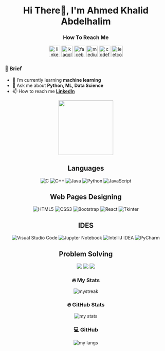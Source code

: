 
<h1 align="center">Hi There👋, I'm Ahmed Khalid Abdelhalim</h1>


<h3 align="center"> How To Reach Me </h3>
<div align="center">
<a href="https://www.linkedin.com/in/ahmed-khalidd/" target="blank"><img src="https://img.shields.io/static/v1?message=LinkedIn&logo=linkedin&label=&color=0077B5&logoColor=white&labelColor=&style=for-the-badge" height="35" alt="linkedin logo" /></a>
<a href="https://www.kaggle.com/ahmedkhalid10" target="blank"><img src="https://img.shields.io/static/v1?message=Kaggle&logo=kaggle&label=&color=035a7d&logoColor=white&labelColor=&style=for-the-badge" height="35" alt="kaggle logo" /></a>
<a href="https://www.facebook.com/profile.php?id=100058059766342" target="blank"><img src="https://img.shields.io/static/v1?message=Facebook&logo=facebook&label=&color=1877F2&logoColor=white&labelColor=&style=for-the-badge" height="35" alt="facebook logo" /></a>
<a href="https://medium.com/ahmedkhalid_10" target="blank"><img src="https://img.shields.io/static/v1?message=Medium&logo=medium&label=&color=000000&logoColor=white&labelColor=&style=for-the-badge" height="35" alt="medium logo" /></a>
<a href="https://codeforces.com/profile/ahmed_khalid10" target="blank"><img src="https://img.shields.io/static/v1?message=Codeforces&logo=codeforces&label=&color=445f9d&logoColor=white&labelColor=&style=for-the-badge" height="35" alt="codeforces logo" /></a>
<a href="https://www.leetcode.com/ahmedkhalid_10" target="blank"><img src="https://img.shields.io/static/v1?message=LeetCode&logo=leetcode&label=&color=000000&logoColor=#d16c06&labelColor=&style=for-the-badge" height="35" alt="leetcode logo" /></a>
</div>



<h3 align="left">&#128587 Brief </h3>

- 🌱 I’m currently learning **machine learning**
- 💬 Ask me about **Python, ML, Data Science**
- 📫 How to reach me **[LinkedIn](https://www.linkedin.com/in/ahmed-khalidd/)**

<div id="header" align="center">
  <img src="https://github.com/Anmol-Baranwal/Cool-GIFs-For-GitHub/assets/74038190/d48893bd-0757-481c-8d7e-ba3e163feae7" height=170 />
</div>

<div align="center">
<h2>Languages</h2>
  
![C](https://img.shields.io/badge/c-%2300599C.svg?style=for-the-badge&logo=c&logoColor=white) 
![C++](https://img.shields.io/badge/c++-%2300599C.svg?style=for-the-badge&logo=c%2B%2B&logoColor=white)
![Java](https://img.shields.io/badge/java-%23ED8B00.svg?style=for-the-badge&logo=openjdk&logoColor=white)
![Python](https://img.shields.io/badge/python-3670A0?style=for-the-badge&logo=python&logoColor=ffdd54)
![JavaScript](https://img.shields.io/badge/javascript-%23323330.svg?style=for-the-badge&logo=javascript&logoColor=%23F7DF1E)

</div>

<div align="center">
<h2>Web Pages Designing </h2>
 
![HTML5](https://img.shields.io/badge/html5-%23E34F26.svg?style=for-the-badge&logo=html5&logoColor=white)
![CSS3](https://img.shields.io/badge/css3-%231572B6.svg?style=for-the-badge&logo=css3&logoColor=white)
![Bootstrap](https://img.shields.io/badge/bootstrap-%238511FA.svg?style=for-the-badge&logo=bootstrap&logoColor=white)
![React](https://img.shields.io/badge/react-%23282c34.svg?style=for-the-badge&logo=react&logoColor=61DAFB)
![Tkinter](https://img.shields.io/badge/tkinter-%2334385E.svg?style=for-the-badge&logo=python&logoColor=white)
</div>

<div align="center">
<h2>IDES</h2>
 
![Visual Studio Code](https://img.shields.io/badge/Visual%20Studio%20Code-0078d7.svg?style=for-the-badge&logo=visual-studio-code&logoColor=white)
![Jupyter Notebook](https://img.shields.io/badge/jupyter-%23FA0F00.svg?style=for-the-badge&logo=jupyter&logoColor=white)
![IntelliJ IDEA](https://img.shields.io/badge/IntelliJIDEA-000000.svg?style=for-the-badge&logo=intellij-idea&logoColor=white)
![PyCharm](https://img.shields.io/badge/pycharm-143?style=for-the-badge&logo=pycharm&logoColor=black&color=black&labelColor=green)
</div>

<h2 align="center">Problem Solving</h2>
<div align="center">
<a href="https://codeforces.com/profile/ahmed_khalid10" target="blank"><img src="https://img.shields.io/badge/Codeforces-445f9d?style=for-the-badge&logo=Codeforces&logoColor=white"/></a>
<a href="https://leetcode.com/ahmedkhalid_10" target="blank"><img src="https://img.shields.io/badge/LeetCode-000000?style=for-the-badge&logo=LeetCode&logoColor=#d16c06"/></a>
<a href="https://www.kaggle.com/ahmed khalid_10" target="blank"><img src="https://img.shields.io/badge/Kaggle-035a7d?style=for-the-badge&logo=kaggle&logoColor=white"/></a>
</div>

<div align="center">
<h3 align="center">🔥 My Stats</h3>
  <img src="https://github-readme-streak-stats.herokuapp.com/?user=AhmedKhalidak&theme=tokyonight_duo" alt="mystreak"/>
</div>

<div align="center">
<h3 align="center">🔥 GitHub Stats</h3>
  <img src="https://github-readme-stats.vercel.app/api?username=AhmedKhalidak&theme=tokyonight&show_icons=true" alt="my stats"/>
</div>

<div align="center">
<h3 align="center">💻 GitHub</h3>
  <img src="https://github-readme-stats.vercel.app/api/top-langs/?username=AhmedKhalidak&theme=tokyonight&show_icons=true&layout=compact" alt="my langs"/>
</div>
